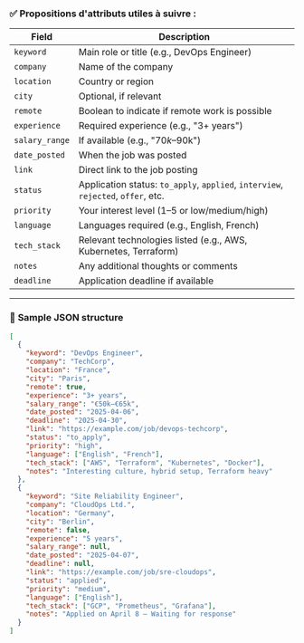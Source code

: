 

### ✅ **Propositions d'attributs utiles à suivre** :

| Field              | Description |
|-------------------|-------------|
| `keyword`         | Main role or title (e.g., DevOps Engineer) |
| `company`         | Name of the company |
| `location`        | Country or region |
| `city`            | Optional, if relevant |
| `remote`          | Boolean to indicate if remote work is possible |
| `experience`      | Required experience (e.g., "3+ years") |
| `salary_range`    | If available (e.g., "$70k–$90k") |
| `date_posted`     | When the job was posted |
| `link`            | Direct link to the job posting |
| `status`          | Application status: `to_apply`, `applied`, `interview`, `rejected`, `offer`, etc. |
| `priority`        | Your interest level (1–5 or low/medium/high) |
| `language`        | Languages required (e.g., English, French) |
| `tech_stack`      | Relevant technologies listed (e.g., AWS, Kubernetes, Terraform) |
| `notes`           | Any additional thoughts or comments |
| `deadline`        | Application deadline if available |

---

### 🧱 **Sample JSON structure**

```json
[
  {
    "keyword": "DevOps Engineer",
    "company": "TechCorp",
    "location": "France",
    "city": "Paris",
    "remote": true,
    "experience": "3+ years",
    "salary_range": "€50k–€65k",
    "date_posted": "2025-04-06",
    "deadline": "2025-04-30",
    "link": "https://example.com/job/devops-techcorp",
    "status": "to_apply",
    "priority": "high",
    "language": ["English", "French"],
    "tech_stack": ["AWS", "Terraform", "Kubernetes", "Docker"],
    "notes": "Interesting culture, hybrid setup, Terraform heavy"
  },
  {
    "keyword": "Site Reliability Engineer",
    "company": "CloudOps Ltd.",
    "location": "Germany",
    "city": "Berlin",
    "remote": false,
    "experience": "5 years",
    "salary_range": null,
    "date_posted": "2025-04-07",
    "deadline": null,
    "link": "https://example.com/job/sre-cloudops",
    "status": "applied",
    "priority": "medium",
    "language": ["English"],
    "tech_stack": ["GCP", "Prometheus", "Grafana"],
    "notes": "Applied on April 8 – Waiting for response"
  }
]
```

